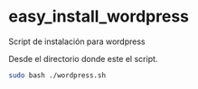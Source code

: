 # easy_install_wordpress
Script de instalación para wordpress

Desde el directorio donde este el script.

```sh
sudo bash ./wordpress.sh
```
